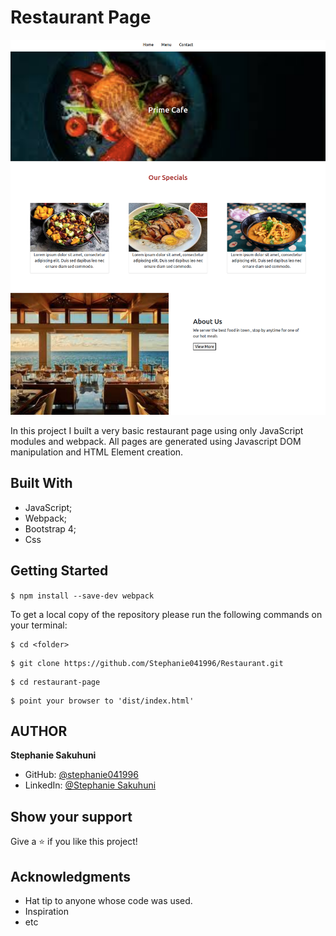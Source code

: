 # Restaurant Page
![screenshot](./screenshot.png)

In this project I built a very basic restaurant page using only JavaScript modules and webpack. All pages are generated using Javascript DOM manipulation and HTML Element creation.
## Built With

- JavaScript;
- Webpack;
- Bootstrap 4;
- Css

## Getting Started

```$ npm install --save-dev webpack```

To get a local copy of the repository please run the following commands on your terminal:

```
$ cd <folder>
```

```
$ git clone https://github.com/Stephanie041996/Restaurant.git
```

```
$ cd restaurant-page
```

```
$ point your browser to 'dist/index.html'
```

## AUTHOR

**Stephanie Sakuhuni**
- GitHub: [@stephanie041996](https://github.com/Stephanie041996)
- LinkedIn: [@Stephanie Sakuhuni](https://www.linkedin.com/in/stephanie-michelle-sakuhuni/) 



## Show your support

Give a ⭐️ if you like this project!

## Acknowledgments

- Hat tip to anyone whose code was used.
- Inspiration
- etc
